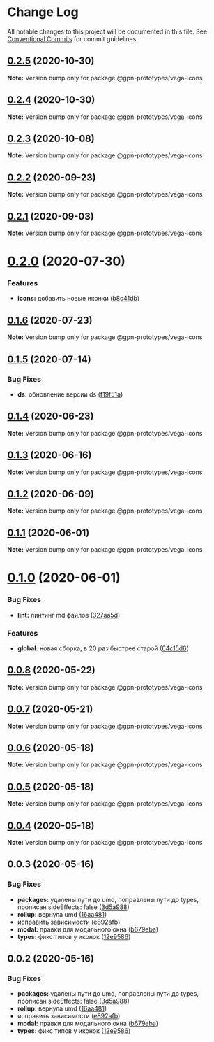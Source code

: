 # Change Log

All notable changes to this project will be documented in this file.
See [Conventional Commits](https://conventionalcommits.org) for commit guidelines.

## [0.2.5](https://github.com/gpn-prototypes/vega-ui/compare/@gpn-prototypes/vega-icons@0.2.4...@gpn-prototypes/vega-icons@0.2.5) (2020-10-30)

**Note:** Version bump only for package @gpn-prototypes/vega-icons





## [0.2.4](https://github.com/gpn-prototypes/vega-ui/compare/@gpn-prototypes/vega-icons@0.2.3...@gpn-prototypes/vega-icons@0.2.4) (2020-10-30)

**Note:** Version bump only for package @gpn-prototypes/vega-icons





## [0.2.3](https://github.com/gpn-prototypes/vega-ui/compare/@gpn-prototypes/vega-icons@0.2.2...@gpn-prototypes/vega-icons@0.2.3) (2020-10-08)

**Note:** Version bump only for package @gpn-prototypes/vega-icons





## [0.2.2](https://github.com/gpn-prototypes/vega-ui/compare/@gpn-prototypes/vega-icons@0.2.1...@gpn-prototypes/vega-icons@0.2.2) (2020-09-23)

**Note:** Version bump only for package @gpn-prototypes/vega-icons





## [0.2.1](https://github.com/gpn-prototypes/vega-ui/compare/@gpn-prototypes/vega-icons@0.2.0...@gpn-prototypes/vega-icons@0.2.1) (2020-09-03)

**Note:** Version bump only for package @gpn-prototypes/vega-icons





# [0.2.0](https://github.com/gpn-prototypes/vega-ui/compare/@gpn-prototypes/vega-icons@0.1.6...@gpn-prototypes/vega-icons@0.2.0) (2020-07-30)


### Features

* **icons:** добавить новые иконки ([b8c41db](https://github.com/gpn-prototypes/vega-ui/commit/b8c41db1181d2c9fab125abd7979a52e3f83148e))





## [0.1.6](https://github.com/gpn-prototypes/vega-ui/compare/@gpn-prototypes/vega-icons@0.1.5...@gpn-prototypes/vega-icons@0.1.6) (2020-07-23)

**Note:** Version bump only for package @gpn-prototypes/vega-icons





## [0.1.5](https://github.com/gpn-prototypes/vega-ui/compare/@gpn-prototypes/vega-icons@0.1.4...@gpn-prototypes/vega-icons@0.1.5) (2020-07-14)


### Bug Fixes

* **ds:** обновление версии ds ([f19f51a](https://github.com/gpn-prototypes/vega-ui/commit/f19f51aff73451b65679824b01215774ddeff151))





## [0.1.4](https://github.com/gpn-prototypes/vega-ui/compare/@gpn-prototypes/vega-icons@0.1.3...@gpn-prototypes/vega-icons@0.1.4) (2020-06-23)

**Note:** Version bump only for package @gpn-prototypes/vega-icons





## [0.1.3](https://github.com/gpn-prototypes/vega-ui/compare/@gpn-prototypes/vega-icons@0.1.2...@gpn-prototypes/vega-icons@0.1.3) (2020-06-16)

**Note:** Version bump only for package @gpn-prototypes/vega-icons





## [0.1.2](https://github.com/gpn-prototypes/vega-ui/compare/@gpn-prototypes/vega-icons@0.1.1...@gpn-prototypes/vega-icons@0.1.2) (2020-06-09)

**Note:** Version bump only for package @gpn-prototypes/vega-icons





## [0.1.1](https://github.com/gpn-prototypes/vega-ui/compare/@gpn-prototypes/vega-icons@0.1.0...@gpn-prototypes/vega-icons@0.1.1) (2020-06-01)

**Note:** Version bump only for package @gpn-prototypes/vega-icons

# [0.1.0](https://github.com/gpn-prototypes/vega-ui/compare/@gpn-prototypes/vega-icons@0.0.8...@gpn-prototypes/vega-icons@0.1.0) (2020-06-01)

### Bug Fixes

- **lint:** линтинг md файлов ([327aa5d](https://github.com/gpn-prototypes/vega-ui/commit/327aa5d3aa706f0e164a572ae1360d504e89979d))

### Features

- **global:** новая сборка, в 20 раз быстрее старой ([64c15d6](https://github.com/gpn-prototypes/vega-ui/commit/64c15d6c8e5934386d2820e120b64bb7ed2391f3))

## [0.0.8](https://github.com/gpn-prototypes/vega-ui/compare/@gpn-prototypes/vega-icons@0.0.7...@gpn-prototypes/vega-icons@0.0.8) (2020-05-22)

**Note:** Version bump only for package @gpn-prototypes/vega-icons

## [0.0.7](https://github.com/gpn-prototypes/vega-ui/compare/@gpn-prototypes/vega-icons@0.0.6...@gpn-prototypes/vega-icons@0.0.7) (2020-05-21)

**Note:** Version bump only for package @gpn-prototypes/vega-icons

## [0.0.6](https://github.com/gpn-prototypes/vega-ui/compare/@gpn-prototypes/vega-icons@0.0.5...@gpn-prototypes/vega-icons@0.0.6) (2020-05-18)

**Note:** Version bump only for package @gpn-prototypes/vega-icons

## [0.0.5](https://github.com/gpn-prototypes/vega-ui/compare/@gpn-prototypes/vega-icons@0.0.4...@gpn-prototypes/vega-icons@0.0.5) (2020-05-18)

**Note:** Version bump only for package @gpn-prototypes/vega-icons

## [0.0.4](https://github.com/gpn-prototypes/vega-ui/compare/@gpn-prototypes/vega-icons@0.0.3...@gpn-prototypes/vega-icons@0.0.4) (2020-05-18)

**Note:** Version bump only for package @gpn-prototypes/vega-icons

## 0.0.3 (2020-05-16)

### Bug Fixes

- **packages:** удалены пути до umd, поправлены пути до types, прописан sideEffects: false ([3d5a988](https://github.com/gpn-prototypes/vega-ui/commit/3d5a98871aece5d6c79be112e2e60ecd0529694e))
- **rollup:** вернула umd ([16aa481](https://github.com/gpn-prototypes/vega-ui/commit/16aa48132ca6c3934b3b12aa079f8645a0efc89b))
- исправить зависимости ([e892afb](https://github.com/gpn-prototypes/vega-ui/commit/e892afb5368b7ed2c6bdd4c77e08917e033f75ed))
- **modal:** правки для модального окна ([b679eba](https://github.com/gpn-prototypes/vega-ui/commit/b679eba7e70f57c988816e7af562e483ff999dee))
- **types:** фикс типов у иконок ([12e9586](https://github.com/gpn-prototypes/vega-ui/commit/12e95862a63de8e9ea1eccfa12820da7cfa76dbe))

## 0.0.2 (2020-05-16)

### Bug Fixes

- **packages:** удалены пути до umd, поправлены пути до types, прописан sideEffects: false ([3d5a988](https://github.com/gpn-prototypes/vega-ui/commit/3d5a98871aece5d6c79be112e2e60ecd0529694e))
- **rollup:** вернула umd ([16aa481](https://github.com/gpn-prototypes/vega-ui/commit/16aa48132ca6c3934b3b12aa079f8645a0efc89b))
- исправить зависимости ([e892afb](https://github.com/gpn-prototypes/vega-ui/commit/e892afb5368b7ed2c6bdd4c77e08917e033f75ed))
- **modal:** правки для модального окна ([b679eba](https://github.com/gpn-prototypes/vega-ui/commit/b679eba7e70f57c988816e7af562e483ff999dee))
- **types:** фикс типов у иконок ([12e9586](https://github.com/gpn-prototypes/vega-ui/commit/12e95862a63de8e9ea1eccfa12820da7cfa76dbe))
